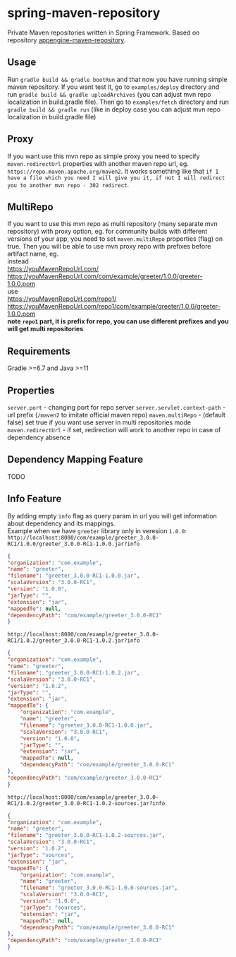 # spring-maven-repository

Private Maven repositories written in Spring Framework. Based on repository [appengine-maven-repository](https://github.com/renaudcerrato/appengine-maven-repository).

## Usage
Run `gradle build && gradle bootRun` and that now you have running simple maven repository.
If you want test it, go to `examples/deploy` directory and run `gradle build && gradle uploadArchives` (you can adjust mvn repo localization in build.gradle file).
Then go to `examples/fetch` directory and run `gradle build && gradle run` (like in deploy case you can adjust mvn repo localization in build.gradle file)

## Proxy
If you want use this mvn repo as simple proxy you need to specify `maven.redirectUrl` properties with another maven repo url, eg. `https://repo.maven.apache.org/maven2`. 
It works something like that `if I have a file which you need I will give you it, if not I will redirect you to another mvn repo - 302 redirect`.


## MultiRepo
If you want to use this mvn repo as multi repository (many separate mvn repository) with proxy option, eg. for community builds with different versions of your app, you need to set `maven.multiRepo` properties (flag) on true.
Then you will be able to use mvn proxy repo with prefixes before artifact name, eg.  
instead  
https://youMavenRepoUrl.com/  
https://youMavenRepoUrl.com/com/example/greeter/1.0.0/greeter-1.0.0.pom  
use  
https://youMavenRepoUrl.com/repo1/  
https://youMavenRepoUrl.com/repo1/com/example/greeter/1.0.0/greeter-1.0.0.pom   
**note `repo1` part, it is prefix for repo, you can use different prefixes and you will get multi repositories**

## Requirements
Gradle >=6.7 and Java >=11

## Properties
`server.port` - changing port for repo server
`server.servlet.context-path` - url prefix (`/maven2` to imitate official maven repo)
`maven.multiRepo` - (default false) set true if you want use server in multi repositories mode
`maven.redirectUrl` - if set, redirection will work to another repo in case of dependency absence

## Dependency Mapping Feature
TODO

## Info Feature
By adding empty `info` flag as query param in url you will get information about dependency and its mappings.  
Example when we have `greeter` library only in veresion `1.0.0`:  
`http://localhost:8080/com/example/greeter_3.0.0-RC1/1.0.0/greeter_3.0.0-RC1-1.0.0.jar?info`
```json
{
"organization": "com.example",
"name": "greeter",
"filename": "greeter_3.0.0-RC1-1.0.0.jar",
"scalaVersion": "3.0.0-RC1",
"version": "1.0.0",
"jarType": "",
"extension": "jar",
"mappedTo": null,
"dependencyPath": "com/example/greeter_3.0.0-RC1"
}
```
`http://localhost:8080/com/example/greeter_3.0.0-RC1/1.0.2/greeter_3.0.0-RC1-1.0.2.jar?info`
```json
{
"organization": "com.example",
"name": "greeter",
"filename": "greeter_3.0.0-RC1-1.0.2.jar",
"scalaVersion": "3.0.0-RC1",
"version": "1.0.2",
"jarType": "",
"extension": "jar",
"mappedTo": {
    "organization": "com.example",
    "name": "greeter",
    "filename": "greeter_3.0.0-RC1-1.0.0.jar",
    "scalaVersion": "3.0.0-RC1",
    "version": "1.0.0",
    "jarType": "",
    "extension": "jar",
    "mappedTo": null,
    "dependencyPath": "com/example/greeter_3.0.0-RC1"
},
"dependencyPath": "com/example/greeter_3.0.0-RC1"
}
```
`http://localhost:8080/com/example/greeter_3.0.0-RC1/1.0.2/greeter_3.0.0-RC1-1.0.2-sources.jar?info`
```json
{
"organization": "com.example",
"name": "greeter",
"filename": "greeter_3.0.0-RC1-1.0.2-sources.jar",
"scalaVersion": "3.0.0-RC1",
"version": "1.0.2",
"jarType": "sources",
"extension": "jar",
"mappedTo": {
    "organization": "com.example",
    "name": "greeter",
    "filename": "greeter_3.0.0-RC1-1.0.0-sources.jar",
    "scalaVersion": "3.0.0-RC1",
    "version": "1.0.0",
    "jarType": "sources",
    "extension": "jar",
    "mappedTo": null,
    "dependencyPath": "com/example/greeter_3.0.0-RC1"
},
"dependencyPath": "com/example/greeter_3.0.0-RC1"
}
```